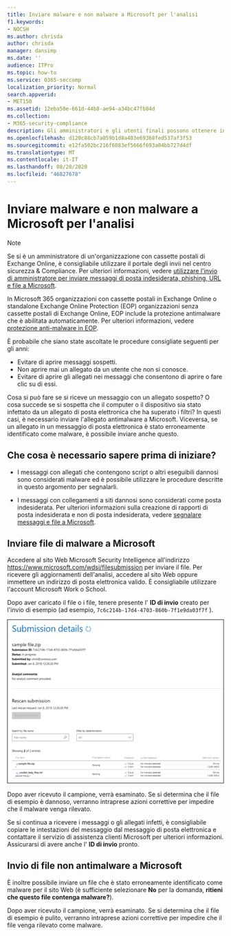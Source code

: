 ```yaml
---
title: Inviare malware e non malware a Microsoft per l'analisi
f1.keywords:
- NOCSH
ms.author: chrisda
author: chrisda
manager: dansimp
ms.date: ''
audience: ITPro
ms.topic: how-to
ms.service: O365-seccomp
localization_priority: Normal
search.appverid:
- MET150
ms.assetid: 12eba50e-661d-44b8-ae94-a34bc47fb84d
ms.collection:
- M365-security-compliance
description: Gli amministratori e gli utenti finali possono ottenere informazioni sull'invio di malware non rilevati o allegati di malware erroneamente identificati a Microsoft per l'analisi.
ms.openlocfilehash: d120c88cb7a059b1d8a403e69368fed537af3f53
ms.sourcegitcommit: e12fa502bc216f6083ef5666f693a04bb727d4df
ms.translationtype: MT
ms.contentlocale: it-IT
ms.lasthandoff: 08/20/2020
ms.locfileid: "46827678"
---
```

# <a name="submit-malware-and-non-malware-to-microsoft-for-analysis"></a>Inviare malware e non malware a Microsoft per l'analisi

> [!NOTE]
> Se si è un amministratore di un'organizzazione con cassette postali di Exchange Online, è consigliabile utilizzare il portale degli invii nel centro sicurezza & Compliance. Per ulteriori informazioni, vedere [utilizzare l'invio di amministratore per inviare messaggi di posta indesiderata, phishing, URL e file a Microsoft](admin-submission.md).

In Microsoft 365 organizzazioni con cassette postali in Exchange Online o standalone Exchange Online Protection (EOP) organizzazioni senza cassette postali di Exchange Online, EOP include la protezione antimalware che è abilitata automaticamente. Per ulteriori informazioni, vedere [protezione anti-malware in EOP](anti-malware-protection.md).

È probabile che siano state ascoltate le procedure consigliate seguenti per gli anni:

- Evitare di aprire messaggi sospetti.
- Non aprire mai un allegato da un utente che non si conosce.
- Evitare di aprire gli allegati nei messaggi che consentono di aprire o fare clic su di essi.

Cosa si può fare se si riceve un messaggio con un allegato sospetto? O cosa succede se si sospetta che il computer o il dispositivo sia stato infettato da un allegato di posta elettronica che ha superato i filtri? In questi casi, è necessario inviare l'allegato antimalware a Microsoft. Viceversa, se un allegato in un messaggio di posta elettronica è stato erroneamente identificato come malware, è possibile inviare anche questo.

## <a name="what-do-you-need-to-know-before-you-begin"></a>Che cosa è necessario sapere prima di iniziare?

- I messaggi con allegati che contengono script o altri eseguibili dannosi sono considerati malware ed è possibile utilizzare le procedure descritte in questo argomento per segnalarli.

- I messaggi con collegamenti a siti dannosi sono considerati come posta indesiderata. Per ulteriori informazioni sulla creazione di rapporti di posta indesiderata e non di posta indesiderata, vedere [segnalare messaggi e file a Microsoft](report-junk-email-messages-to-microsoft.md).

## <a name="submit-malware-files-to-microsoft"></a>Inviare file di malware a Microsoft

Accedere al sito Web Microsoft Security Intelligence all'indirizzo <https://www.microsoft.com/wdsi/filesubmission> per inviare il file. Per ricevere gli aggiornamenti dell'analisi, accedere al sito Web oppure immettere un indirizzo di posta elettronica valido. È consigliabile utilizzare l'account Microsoft Work o School.

Dopo aver caricato il file o i file, tenere presente l' **ID di invio** creato per l'invio di esempio (ad esempio, `7c6c214b-17d4-4703-860b-7f1e9da03f7f` ).

![Dettagli di invio nel sito Web di Windows Defender Security Intelligence](../../media/EOP-Malware-Protection-Center.png)

Dopo aver ricevuto il campione, verrà esaminato. Se si determina che il file di esempio è dannoso, verranno intraprese azioni correttive per impedire che il malware venga rilevato.

Se si continua a ricevere i messaggi o gli allegati infetti, è consigliabile copiare le intestazioni del messaggio dal messaggio di posta elettronica e contattare il servizio di assistenza clienti Microsoft per ulteriori informazioni. Assicurarsi di avere anche l' **ID di invio** pronto.

## <a name="submit-non-malware-files-to-microsoft"></a>Invio di file non antimalware a Microsoft

È inoltre possibile inviare un file che è stato erroneamente identificato come malware per il sito Web (è sufficiente selezionare **No** per la domanda, **ritieni che questo file contenga malware?**).

Dopo aver ricevuto il campione, verrà esaminato. Se si determina che il file di esempio è pulito, verranno intraprese azioni correttive per impedire che il file venga rilevato come malware.
